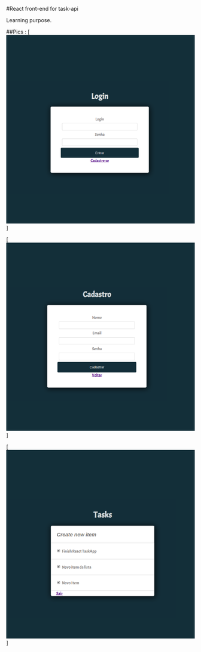 #React front-end for task-api

Learning purpose.

##Pics :
[![Login|pic](/images/login.png)]

[![Cadastro|pic](/images/cadastro.png)]

[![Tasks|pic](/images/tarefas.png)]

